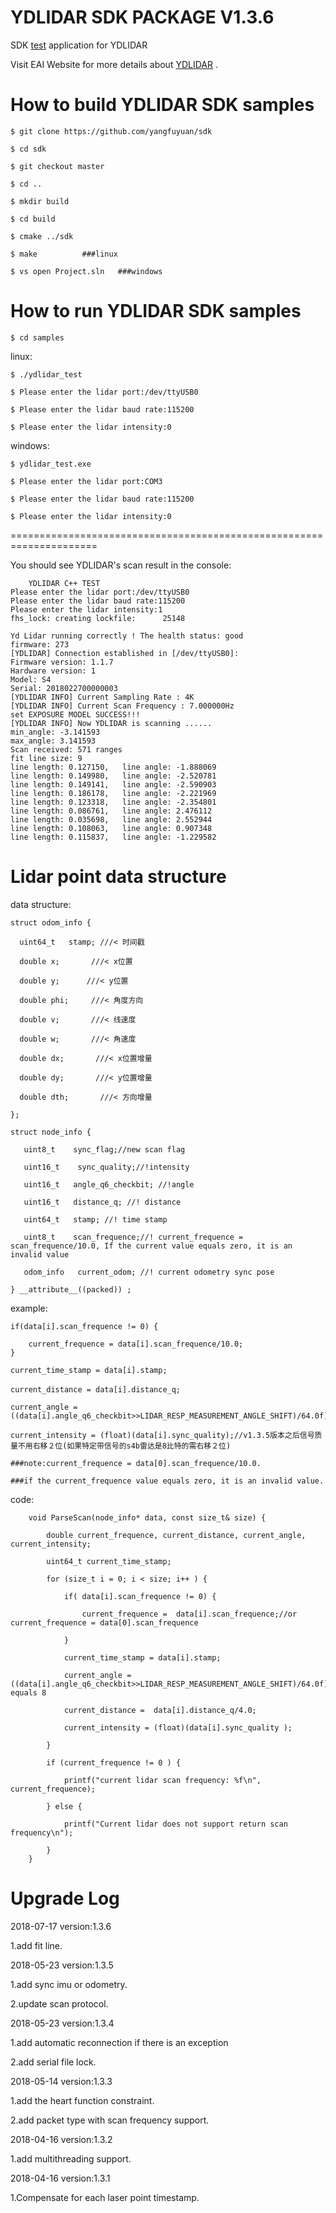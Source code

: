 YDLIDAR SDK PACKAGE V1.3.6
=====================================================================

SDK [test](https://github.com/yangfuyuan/sdk) application for YDLIDAR

Visit EAI Website for more details about [YDLIDAR](http://www.ydlidar.com/) .

How to build YDLIDAR SDK samples
=====================================================================

    $ git clone https://github.com/yangfuyuan/sdk

    $ cd sdk

    $ git checkout master

    $ cd ..

    $ mkdir build

    $ cd build

    $ cmake ../sdk

    $ make			###linux

    $ vs open Project.sln	###windows

How to run YDLIDAR SDK samples
=====================================================================

    $ cd samples

linux:

    $ ./ydlidar_test

    $ Please enter the lidar port:/dev/ttyUSB0

    $ Please enter the lidar baud rate:115200

    $ Please enter the lidar intensity:0


windows:

    $ ydlidar_test.exe

    $ Please enter the lidar port:COM3

    $ Please enter the lidar baud rate:115200

    $ Please enter the lidar intensity:0

=====================================================================

You should see YDLIDAR's scan result in the console:

     	YDLIDAR C++ TEST
	Please enter the lidar port:/dev/ttyUSB0
	Please enter the lidar baud rate:115200
	Please enter the lidar intensity:1
	fhs_lock: creating lockfile:      25148

	Yd Lidar running correctly ! The health status: good
	firmware: 273
	[YDLIDAR] Connection established in [/dev/ttyUSB0]:
	Firmware version: 1.1.7
	Hardware version: 1
	Model: S4
	Serial: 2018022700000003
	[YDLIDAR INFO] Current Sampling Rate : 4K
	[YDLIDAR INFO] Current Scan Frequency : 7.000000Hz
	set EXPOSURE MODEL SUCCESS!!!
	[YDLIDAR INFO] Now YDLIDAR is scanning ......
	min_angle: -3.141593
	max_angle: 3.141593
	Scan received: 571 ranges
	fit line size: 9
	line length: 0.127150,   line angle: -1.888069
	line length: 0.149980,   line angle: -2.520781
	line length: 0.149141,   line angle: -2.590903
	line length: 0.186178,   line angle: -2.221969
	line length: 0.123318,   line angle: -2.354801
	line length: 0.086761,   line angle: 2.476112
	line length: 0.035698,   line angle: 2.552944
	line length: 0.108063,   line angle: 0.907348
	line length: 0.115837,   line angle: -1.229582



Lidar point data structure
=====================================================================

data structure:

    struct odom_info {

      uint64_t   stamp; ///< 时间戳

      double x;	      ///< x位置

      double y;	     ///< y位置

      double phi;     ///< 角度方向

      double v;       ///< 线速度

      double w;       ///< 角速度

      double dx;       ///< x位置增量

      double dy;       ///< y位置增量

      double dth;       ///< 方向增量

    };

    struct node_info {

       uint8_t    sync_flag;//new scan flag

       uint16_t    sync_quality;//!intensity

       uint16_t   angle_q6_checkbit; //!angle

       uint16_t   distance_q; //! distance

       uint64_t   stamp; //! time stamp

       uint8_t    scan_frequence;//! current_frequence = scan_frequence/10.0, If the current value equals zero, it is an invalid value

       odom_info   current_odom; //! current odometry sync pose

    } __attribute__((packed)) ;

example:

    if(data[i].scan_frequence != 0) {

        current_frequence = data[i].scan_frequence/10.0;
    }

    current_time_stamp = data[i].stamp;

    current_distance = data[i].distance_q;　

    current_angle = ((data[i].angle_q6_checkbit>>LIDAR_RESP_MEASUREMENT_ANGLE_SHIFT)/64.0f);

    current_intensity = (float)(data[i].sync_quality);//v1.3.5版本之后信号质量不用右移２位(如果特定带信号的s4b雷达是8比特的需右移２位)

    ###note:current_frequence = data[0].scan_frequence/10.0.

    ###if the current_frequence value equals zero, it is an invalid value.

code:

        void ParseScan(node_info* data, const size_t& size) {

            double current_frequence, current_distance, current_angle, current_intensity;

            uint64_t current_time_stamp;

            for (size_t i = 0; i < size; i++ ) {

                if( data[i].scan_frequence != 0) {

                    current_frequence =  data[i].scan_frequence;//or current_frequence = data[0].scan_frequence

                }

                current_time_stamp = data[i].stamp;

                current_angle = ((data[i].angle_q6_checkbit>>LIDAR_RESP_MEASUREMENT_ANGLE_SHIFT)/64.0f);//LIDAR_RESP_MEASUREMENT_ANGLE_SHIFT equals 8

                current_distance =  data[i].distance_q/4.0;

                current_intensity = (float)(data[i].sync_quality );

            }

            if (current_frequence != 0 ) {

                printf("current lidar scan frequency: %f\n", current_frequence);

            } else {

                printf("Current lidar does not support return scan frequency\n");

            }
        }





Upgrade Log
=====================================================================

2018-07-17 version:1.3.6

  1.add fit line.


2018-05-23 version:1.3.5

  1.add sync imu or odometry.

  2.update scan protocol.

2018-05-23 version:1.3.4

  1.add automatic reconnection if there is an exception

  2.add serial file lock.

2018-05-14 version:1.3.3

   1.add the heart function constraint.

   2.add packet type with scan frequency support.

2018-04-16 version:1.3.2

   1.add multithreading support.

2018-04-16 version:1.3.1

   1.Compensate for each laser point timestamp.
